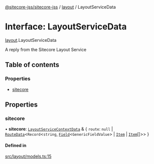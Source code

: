 [@sitecore-jss/sitecore-jss](../README.md) / [layout](../modules/layout.md) / LayoutServiceData

# Interface: LayoutServiceData

[layout](../modules/layout.md).LayoutServiceData

A reply from the Sitecore Layout Service

## Table of contents

### Properties

- [sitecore](layout.LayoutServiceData.md#sitecore)

## Properties

### sitecore

• **sitecore**: [`LayoutServiceContextData`](layout.LayoutServiceContextData.md) & { `route`: ``null`` \| [`RouteData`](layout.RouteData.md)<`Record`<`string`, [`Field`](layout.Field.md)<`GenericFieldValue`\> \| [`Item`](layout.Item.md) \| [`Item`](layout.Item.md)[]\>\>  }

#### Defined in

[src/layout/models.ts:15](https://github.com/Sitecore/jss/blob/784c81d24/packages/sitecore-jss/src/layout/models.ts#L15)
